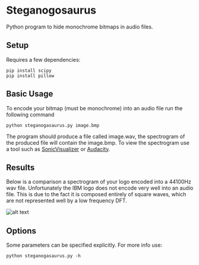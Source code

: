 # Steganogosaurus
Python program to hide monochrome bitmaps in audio files.

## Setup
Requires a few dependencies:
```
pip install scipy
pip install pillow
```

## Basic Usage
To encode your bitmap (must be monochrome) into an audio file run the following command
```
python steganogasaurus.py image.bmp
```

The program should produce a file called image.wav, the spectrogram of the produced file will contain the image.bmp. To view the spectrogram use a tool such as [SonicVisualizer](https://www.sonicvisualiser.org/) or [Audacity](https://www.audacityteam.org/).

## Results
Below is a comparison a spectrogram of your logo encoded into a 44100Hz wav file. Unfortunately the IBM logo does not encode very well into an audio file. This is due to the fact it is composed entirely of square waves, which are not represented well by a low frequency DFT.

![alt text](http://kepl.io/IBMWAV.jpg "Logo Title Text 1")

## Options
Some parameters can be specified explicitly. For more info use:
```
python steganogasaurus.py -h
```
